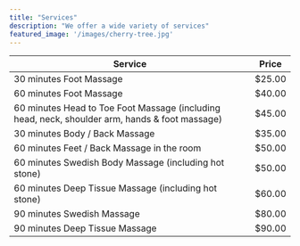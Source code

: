 ```yaml
---
title: "Services"
description: "We offer a wide variety of services"
featured_image: '/images/cherry-tree.jpg'
---
```

Service | Price
---------|----
30 minutes Foot Massage | $25.00
60 minutes Foot Massage | $40.00 
60 minutes Head to Toe Foot Massage (including head, neck, shoulder arm, hands & foot massage) | $45.00 
30 minutes Body / Back Massage | $35.00 
60 minutes Feet / Back Massage in the room | $50.00 
60 minutes Swedish Body Massage (including hot stone) | $50.00 
60 minutes Deep Tissue Massage (including hot stone) | $60.00 
90 minutes Swedish Massage | $80.00 
90 minutes Deep Tissue Massage | $90.00 

